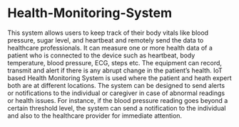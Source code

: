 # Health-Monitoring-System
This system allows users to keep track of their body vitals like blood pressure, sugar level, and heartbeat and remotely send the data to healthcare professionals.
It can measure one or more health data of a patient who is connected to the device such as heartbeat, body temperature, blood pressure, ECG, steps etc. 
The equipment can record, transmit and alert if there is any abrupt change in the patient’s health.
IoT based Health Monitoring System is used where the patient and heath expert both are at different locations.
The system can be designed to send alerts or notifications to the individual or caregiver in case of abnormal readings or health issues. 
For instance, if the blood pressure reading goes beyond a certain threshold level, the system can send a notification to the individual and also to the healthcare provider for immediate attention.
